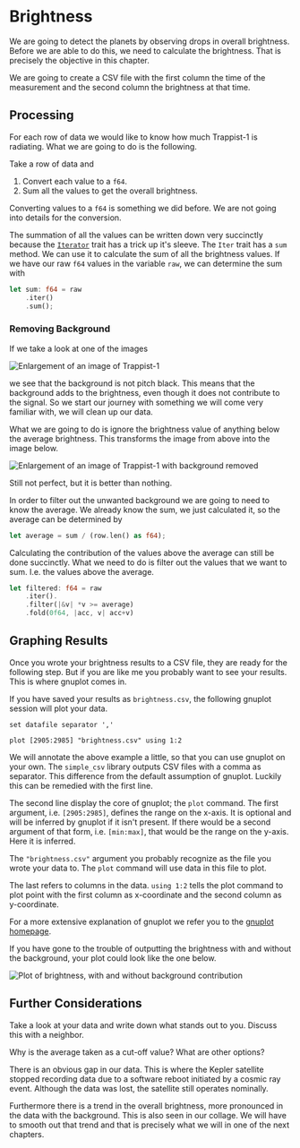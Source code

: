 # Brightness
We are going to detect the planets by observing drops in overall brightness.
Before we are able to do this, we need to calculate the brightness. That is
precisely the objective in this chapter.

We are going to create a CSV file with the first column the time of the
measurement and the second column the brightness at that time.

## Processing
For each row of data we would like to know how much Trappist-1 is radiating.
What we are going to do is the following.

Take a row of data and

1. Convert each value to a `f64`.
2. Sum all the values to get the overall brightness.

Converting values to a `f64` is something we did before. We are not going into
details for the conversion.

The summation of all the values can be written down very succinctly because the
[`Iterator`](https://doc.rust-lang.org/std/iter/) trait has a trick up it's
sleeve. The `Iter` trait has a `sum` method. We can use it to calculate the sum
of all the brightness values. If we have our raw `f64` values in the variable
`raw`, we can determine the sum with 

```rust
let sum: f64 = raw
    .iter()
    .sum();
```

### Removing Background
If we take a look at one of the images

![Enlargement of an image of Trappist-1](image/trappist-1.0.large.png)

we see that the background is not pitch black. This means that the background
adds to the brightness, even though it does not contribute to the signal. So we
start our journey with something we will come very familiar with, we will clean
up our data.

What we are going to do is ignore the brightness value of anything below the
average brightness. This transforms the image from above into the image below.

![Enlargement of an image of Trappist-1 with background removed](image/trappist-1.0.nobg.large.png)

Still not perfect, but it is better than nothing.

In order to filter out the unwanted background we are going to need to know the
average. We already know the sum, we just calculated it, so the average can be
determined by

```rust
let average = sum / (row.len() as f64);
```

Calculating the contribution of the values above the average can still be done
succinctly. What we need to do is filter out the values that we want to sum.
I.e. the values above the average.

```rust
let filtered: f64 = raw
    .iter().
    .filter(|&v| *v >= average)
    .fold(0f64, |acc, v| acc+v)
```

## Graphing Results
Once you wrote your brightness results to a CSV file, they are ready for the
following step. But if you are like me you probably want to see your results.
This is where gnuplot comes in.

If you have saved your results as `brightness.csv`, the following gnuplot
session will plot your data.

```
set datafile separator ','

plot [2905:2985] "brightness.csv" using 1:2
```

We will annotate the above example a little, so that you can use gnuplot on your
own. The `simple_csv` library outputs CSV files with a comma as separator. This
difference from the default assumption of gnuplot. Luckily this can be remedied
with the first line.

The second line display the core of gnuplot; the `plot` command. The first
argument, i.e. `[2905:2985]`, defines the range on the x-axis. It is optional
and will be inferred by gnuplot if it isn't present. If there would be a second
argument of that form, i.e. `[min:max]`, that would be the range on the y-axis.
Here it is inferred.

The `"brightness.csv"` argument you probably recognize as the file you wrote
your data to. The `plot` command will use data in this file to plot.

The last refers to columns in the data. `using 1:2` tells the plot command to
plot point with the first column as x-coordinate and the second column as
y-coordinate.

For a more extensive explanation of gnuplot we refer you to the 
[gnuplot homepage](http://www.gnuplot.info/).

If you have gone to the trouble of outputting the brightness with and without
the background, your plot could look like the one below.

![Plot of brightness, with and without background contribution](image/brightness-both.png)

## Further Considerations
Take a look at your data and write down what stands out to you. Discuss this
with a neighbor.

Why is the average taken as a cut-off value? What are other options? 

There is an obvious gap in our data. This is where the Kepler satellite stopped
recording data due to a software reboot initiated by a cosmic ray event.
Although the data was lost, the satellite still operates nominally.

Furthermore there is a trend in the overall brightness, more pronounced in the
data with the background. This is also seen in our collage. We will have to
smooth out that trend and that is precisely what we will in one of the next chapters.
